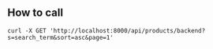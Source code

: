 ## How to call

```
curl -X GET 'http://localhost:8000/api/products/backend?s=search_term&sort=asc&page=1'
```
